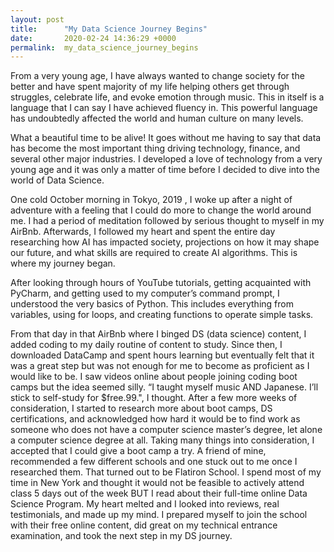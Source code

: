 ```yaml
---
layout: post
title:      "My Data Science Journey Begins"
date:       2020-02-24 14:36:29 +0000
permalink:  my_data_science_journey_begins
---
```



From a very young age, I have always wanted to change society for the better and have spent majority of my life helping others get through struggles, celebrate life, and evoke emotion through music. This in itself is a language that I can say I have achieved fluency in.
This powerful language has undoubtedly affected the world and human culture on many levels.

What a beautiful time to be alive! It goes without me having to say that data has become the most important thing driving technology, finance, and several other major industries. I developed a love of technology from a very young age and it was only a matter of time before I decided to dive into the world of Data Science.

One cold October morning in Tokyo, 2019 , I woke up after a night of adventure with a feeling that I could do more to change the world around me. I had a period of meditation followed by serious thought to myself in my AirBnb. Afterwards, I followed my heart and spent the entire day researching how AI has impacted society, projections on how it may shape our future, and what skills are required to create AI algorithms. This is where my journey began.

After looking through hours of YouTube tutorials, getting acquainted with PyCharm, and getting used to my computer’s command prompt, I understood the very basics of Python. This includes everything from variables, using for loops, and creating functions to operate simple tasks.

From that day in that AirBnb where I binged DS (data science) content, I added coding to my daily routine of content to study. Since then, I downloaded DataCamp and spent hours learning but eventually felt that it was a great step but was not enough for me to become as proficient as I would like to be. I saw videos online about people joining coding boot camps but the idea seemed silly. “I taught myself music AND Japanese. I’ll stick to self-study for $free.99.", I thought. After a few more weeks of consideration, I started to research more about boot camps, DS certifications, and acknowledged how hard it would be to find work as someone who does not have a computer science master’s degree, let alone a computer science degree at all. Taking many things into consideration, I accepted that I could give a boot camp a try. A friend of mine, recommended a few different schools and one stuck out to me once I researched them. That turned out to be Flatiron School. I spend most of my time in New York and thought it would not be feasible to actively attend class 5 days out of the week BUT I read about their full-time online Data Science Program. My heart melted and I looked into reviews, real testimonials, and made up my mind. I prepared myself to join the school with their free online content, did great on my technical entrance examination, and took the next step in my DS journey.
